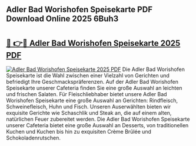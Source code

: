 ## Adler Bad Worishofen Speisekarte PDF Download Online 2025 6Buh3

# <h2><a href="http://gc8ucmr.nevu.top/?p=Adler+Bad+Worishofen+Speisekarte">🔗 👉🔴 Adler Bad Worishofen Speisekarte 2025 PDF</a></h2>

[![Adler Bad Worishofen Speisekarte 2025 PDF](https://i.imgur.com/dBaPXMq.png)](http://gc8ucmr.nevu.top/?p=Adler+Bad+Worishofen+Speisekarte)
Die Adler Bad Worishofen Speisekarte ist die Wahl zwischen einer Vielzahl von Gerichten und befriedigt Ihre Geschmackspräferenzen. Auf der Adler Bad Worishofen Speisekarte unserer Cafeteria finden Sie eine große Auswahl an leichten und frischen Salaten. Für Fleischliebhaber bietet unsere Adler Bad Worishofen Speisekarte eine große Auswahl an Gerichten: Rindfleisch, Schweinefleisch, Huhn und Fisch. Unseren Auserwählten bieten wir exquisite Gerichte wie Schaschlik und Steak an, die auf einem alten, natürlichen Feuer zubereitet werden. Die Adler Bad Worishofen Speisekarte unserer Cafeteria bietet eine große Auswahl an Desserts, von traditionellen Kuchen und Kuchen bis hin zu exquisiten Crème Brûlée und Schokoladenrutschen.
